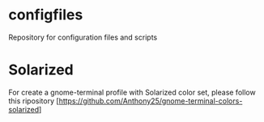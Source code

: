 configfiles
===========

Repository for configuration files and scripts

Solarized
=========

For create a gnome-terminal profile with Solarized color set, please follow this ripository
[https://github.com/Anthony25/gnome-terminal-colors-solarized]
